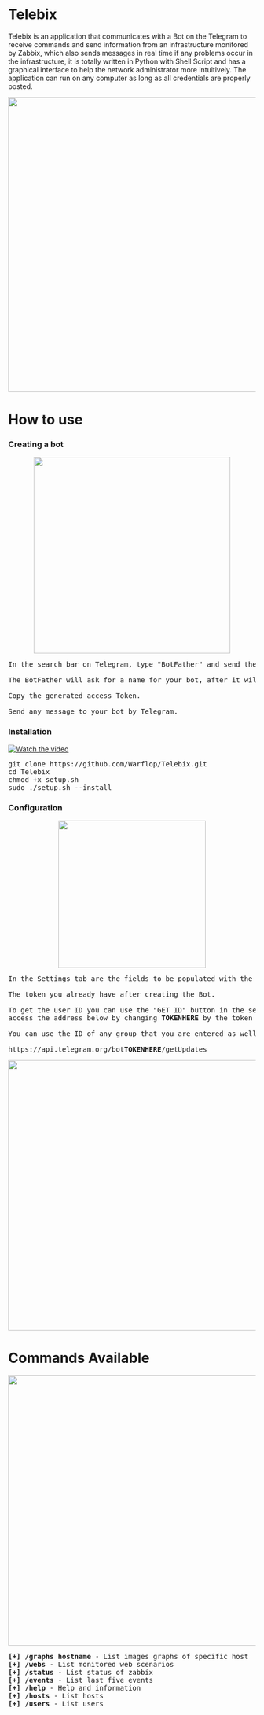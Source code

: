 # Telebix
Telebix is an application that communicates with a Bot on the Telegram to receive commands and send information from an infrastructure monitored by Zabbix, which also sends messages in real time if any problems occur in the infrastructure, it is totally written in Python with Shell Script and has a graphical interface to help the network administrator more intuitively. The application can run on any computer as long as all credentials are properly posted.

<p align="center">
  <img align="center" src="https://i.imgur.com/obxCPTS.png" width="600">
</p>

# How to use

<h3>Creating a bot</h3>

<p align="center">
  <img align="center" src="https://i.imgur.com/VE6ZMjA.png" width="400">
</p>

<pre>
In the search bar on Telegram, type "BotFather" and send the command "/newbot".

The BotFather will ask for a name for your bot, after it will ask for a username as well.

Copy the generated access Token.

Send any message to your bot by Telegram.
</pre>

<h3>Installation</h3>

[![Watch the video](https://i.vimeocdn.com/video/733916915.webp)](https://player.vimeo.com/video/296483913)

<pre>
git clone https://github.com/Warflop/Telebix.git
cd Telebix
chmod +x setup.sh
sudo ./setup.sh --install
</pre>

<h3>Configuration</h3>

<p align="center">
  <img align="center" src="https://i.imgur.com/br0tmrx.png" width="300">
</p>

<pre>
In the Settings tab are the fields to be populated with the Zabbix login information, bot token and Telegram user ID (or Group ID).

The token you already have after creating the Bot. 

To get the user ID you can use the "GET ID" button in the settings tab after talking to the bot or add manually,
access the address below by changing <b>TOKENHERE</b> by the token you copied, there will be your user ID.

You can use the ID of any group that you are entered as well.

https://api.telegram.org/bot<b>TOKENHERE</b>/getUpdates
</pre>

<p align="center">
  <img align="center" src="https://i.imgur.com/wNabrKe.png" width="550">
</p>

# Commands Available

<p align="center">
  <img align="center" src="https://i.imgur.com/ZgXWGn9.png" width="550">
</p>

<pre>
<b>[+] /graphs hostname </b>- List images graphs of specific host
<b>[+] /webs </b>- List monitored web scenarios
<b>[+] /status </b>- List status of zabbix
<b>[+] /events </b>- List last five events
<b>[+] /help </b>- Help and information
<b>[+] /hosts </b>- List hosts
<b>[+] /users </b>- List users
</pre>
